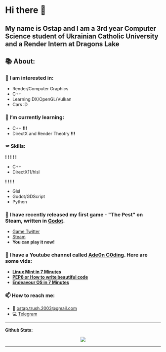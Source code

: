 # Hi there 👋

My name is Ostap and I am a 3rd year Computer Science student of Ukrainian Catholic University and a Render Intern at Dragons Lake
---

## 📚 About:

### 💾 I am interested in:
- Render/Computer Graphics
- C++
- Learning DX/OpenGL/Vulkan
- Cars :D

### 🌱 I’m currently learning:
- С++ **!!!**
- DirectX and Render Theotry **!!!**

### ⚰️ Skills:
**! ! ! ! !**
- С++
- DirectX11/hlsl

**! ! ! !**
- Glsl
- Godot/GDScript
- Python

### 🔭 I have recently released my first game - "The Pest" on Steam, written in [Godot](https://godotengine.org/).
- [Game Twitter](https://twitter.com/thepestgame)
- [Steam](https://store.steampowered.com/app/1823100/The_Pest/)
- **You can play it now!**

### 🎥 I have a Youtube channel called [Ade0n C0ding](https://www.youtube.com/c/Ade0nC0ding). Here are some vids:

 - **[Linux Mint in 7 Minutes](https://youtu.be/S2LXbadQuwQ)**
 - **[PEP8 or How to write beautiful code](https://www.youtube.com/watch?v=Y8wAAZwPFhs&t=257s)**
 - **[Endeavour OS in 7 Minutes](https://youtu.be/BxPpWnFF6Jw)**

### 📫 How to reach me:
- 📃 <ostap.trush.2003@gmail.com> 
- 💻 [Telegram](https://t.me/ade0n18)

---

**Github Stats:**

<p align="center">
  
  <img src="https://github-readme-stats.vercel.app/api?username=Adeon18&count_private=true&show_icons=true&theme=tokyonight">
  
<!--   <img src="https://github-readme-stats.vercel.app/api/top-langs/?username=Adeon18&count_private=true&theme=dracula"> -->


</p>

---
